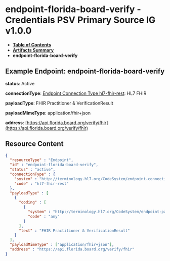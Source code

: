 # endpoint-florida-board-verify - Credentials PSV Primary Source IG v1.0.0

* [**Table of Contents**](toc.md)
* [**Artifacts Summary**](artifacts.md)
* **endpoint-florida-board-verify**

## Example Endpoint: endpoint-florida-board-verify

**status**: Active

**connectionType**: [Endpoint Connection Type hl7-fhir-rest](http://terminology.hl7.org/6.5.0/CodeSystem-endpoint-connection-type.html#endpoint-connection-type-hl7-fhir-rest): HL7 FHIR

**payloadType**: FHIR Practitioner & VerificationResult

**payloadMimeType**: application/fhir+json

**address**: [https://api.florida.board.org/verify/fhir](https://api.florida.board.org/verify/fhir)



## Resource Content

```json
{
  "resourceType" : "Endpoint",
  "id" : "endpoint-florida-board-verify",
  "status" : "active",
  "connectionType" : {
    "system" : "http://terminology.hl7.org/CodeSystem/endpoint-connection-type",
    "code" : "hl7-fhir-rest"
  },
  "payloadType" : [
    {
      "coding" : [
        {
          "system" : "http://terminology.hl7.org/CodeSystem/endpoint-payload-type",
          "code" : "any"
        }
      ],
      "text" : "FHIR Practitioner & VerificationResult"
    }
  ],
  "payloadMimeType" : ["application/fhir+json"],
  "address" : "https://api.florida.board.org/verify/fhir"
}

```

